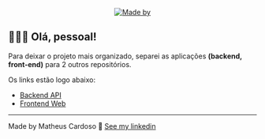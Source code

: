 
<p align="center">
  <a href="https://www.linkedin.com/in/thyus/" target="_blank" rel="noopener noreferrer">
    <img alt="Made by" src="https://img.shields.io/badge/made%20by-matheus%20cardoso-%237D40E7">
  </a>
</p>

## 👨🏻‍💻 Olá, pessoal!

Para deixar o projeto mais organizado, separei as aplicações **(backend, front-end)** para 2 outros repositórios.

Os links estão logo abaixo:

- [Backend API](https://github.com/thyusofficial/softdesign-backend)
- [Frontend Web](https://github.com/thyusofficial/softdesign-frontend)

---

Made by Matheus Cardoso 👋 [See my linkedin](https://www.linkedin.com/in/thyus/)
